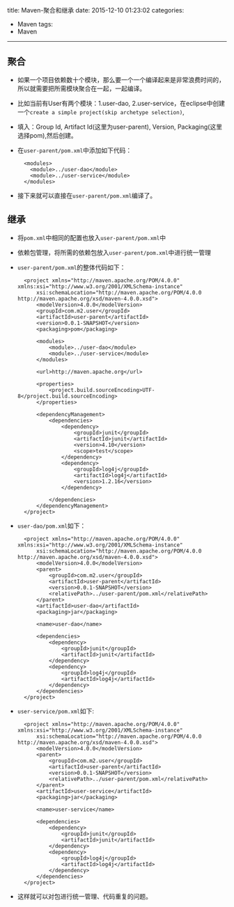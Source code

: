 title: Maven-聚合和继承
date: 2015-12-10 01:23:02
categories: 
- Maven
tags: 
- Maven
---
## 聚合
* 如果一个项目依赖数十个模块，那么要一个一个编译起来是非常浪费时间的，所以就需要把所需模块聚合在一起，一起编译。
* 比如当前有User有两个模块：1.user-dao, 2.user-service，在eclipse中创建一个`create a simple project(skip archetype selection)`,
* 填入：Group Id, Artifact Id(这里为user-parent), Version, Packaging(这里选择pom),然后创建。
* 在`user-parent/pom.xml`中添加如下代码：

		<modules>
		  <module>../user-dao</module>
		  <module>../user-service</module>
		</modules>
* 接下来就可以直接在`user-parent/pom.xml`编译了。
## 继承
* 将`pom.xml`中相同的配置也放入`user-parent/pom.xml`中
* 依赖包管理，将所需的依赖包放入`user-parent/pom.xml`中进行统一管理
* `user-parent/pom.xml`的整体代码如下：

		<project xmlns="http://maven.apache.org/POM/4.0.0" xmlns:xsi="http://www.w3.org/2001/XMLSchema-instance"
			xsi:schemaLocation="http://maven.apache.org/POM/4.0.0 http://maven.apache.org/xsd/maven-4.0.0.xsd">
			<modelVersion>4.0.0</modelVersion>
			<groupId>com.m2.user</groupId>
			<artifactId>user-parent</artifactId>
			<version>0.0.1-SNAPSHOT</version>
			<packaging>pom</packaging>

			<modules>
				<module>../user-dao</module>
				<module>../user-service</module>
			</modules>

			<url>http://maven.apache.org</url>

			<properties>
				<project.build.sourceEncoding>UTF-8</project.build.sourceEncoding>
			</properties>

			<dependencyManagement>
				<dependencies>
					<dependency>
						<groupId>junit</groupId>
						<artifactId>junit</artifactId>
						<version>4.10</version>
						<scope>test</scope>
					</dependency>
					<dependency>
						<groupId>log4j</groupId>
						<artifactId>log4j</artifactId>
						<version>1.2.16</version>
					</dependency>

				</dependencies>
			</dependencyManagement>
		</project>
* `user-dao/pom.xml`如下：

		<project xmlns="http://maven.apache.org/POM/4.0.0" xmlns:xsi="http://www.w3.org/2001/XMLSchema-instance"
			xsi:schemaLocation="http://maven.apache.org/POM/4.0.0 http://maven.apache.org/xsd/maven-4.0.0.xsd">
			<modelVersion>4.0.0</modelVersion>
			<parent>
				<groupId>com.m2.user</groupId>
				<artifactId>user-parent</artifactId>
				<version>0.0.1-SNAPSHOT</version>
				<relativePath>../user-parent/pom.xml</relativePath>
			</parent>
			<artifactId>user-dao</artifactId>
			<packaging>jar</packaging>

			<name>user-dao</name>

			<dependencies>
				<dependency>
					<groupId>junit</groupId>
					<artifactId>junit</artifactId>
				</dependency>
				<dependency>
					<groupId>log4j</groupId>
					<artifactId>log4j</artifactId>
				</dependency>
			</dependencies>
		</project>
* `user-service/pom.xml`如下:

		<project xmlns="http://maven.apache.org/POM/4.0.0" xmlns:xsi="http://www.w3.org/2001/XMLSchema-instance"
			xsi:schemaLocation="http://maven.apache.org/POM/4.0.0 http://maven.apache.org/xsd/maven-4.0.0.xsd">
			<modelVersion>4.0.0</modelVersion>
			<parent>
				<groupId>com.m2.user</groupId>
				<artifactId>user-parent</artifactId>
				<version>0.0.1-SNAPSHOT</version>
				<relativePath>../user-parent/pom.xml</relativePath>
			</parent>
			<artifactId>user-service</artifactId>
			<packaging>jar</packaging>

			<name>user-service</name>

			<dependencies>
				<dependency>
					<groupId>junit</groupId>
					<artifactId>junit</artifactId>
				</dependency>
				<dependency>
					<groupId>log4j</groupId>
					<artifactId>log4j</artifactId>
				</dependency>
			</dependencies>
		</project>
* 这样就可以对包进行统一管理、代码重复的问题。


